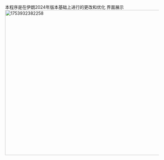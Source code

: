 本程序是在伊朗2024年版本基础上进行的更改和优化
界面展示
<img width="687" height="476" alt="1753932382258" src="https://github.com/user-attachments/assets/5dd2f365-0cf5-4e3f-bfd9-182db427ccb1" />
